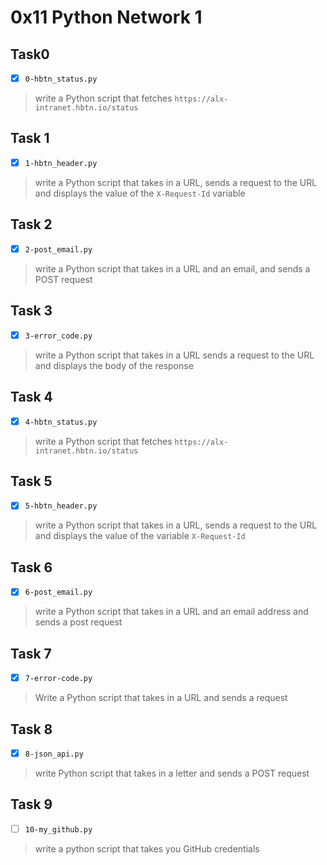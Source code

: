 # 0x11 Python Network 1

## Task0
- [x] `0-hbtn_status.py`
> write a Python script that fetches `https://alx-intranet.hbtn.io/status`

## Task 1
- [x] `1-hbtn_header.py`
> write a Python script that takes in a URL, sends a request to the URL
> and displays the value of the `X-Request-Id` variable

## Task 2
- [x] `2-post_email.py`
> write a Python script that takes in a URL and an email,
> and sends a POST request

## Task 3
- [x] `3-error_code.py`
> write a Python script that takes in a URL sends a request to the URL
> and displays the body of the response

## Task 4
- [x] `4-hbtn_status.py`
> write a Python script that fetches `https://alx-intranet.hbtn.io/status`

## Task 5
- [x] `5-hbtn_header.py`
> write a Python script that takes in a URL, sends a request to the URL
> and displays the value of the variable `X-Request-Id`

## Task 6
- [x] `6-post_email.py`
> write a Python script that takes in a URL and an email address
> and sends a post request

## Task 7
- [x] `7-error-code.py`
> Write a Python script that takes in a URL and sends a request

## Task 8
- [x] `8-json_api.py`
> write Python script that takes in a letter and sends a POST request

## Task 9
- [ ] `10-my_github.py`
> write a python script that takes you GitHub credentials
